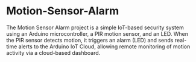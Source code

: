 # Motion-Sensor-Alarm
The Motion Sensor Alarm project is a simple IoT-based security system using an Arduino microcontroller, a PIR motion sensor, and an LED. When the PIR sensor detects motion, it triggers an alarm (LED) and sends real-time alerts to the Arduino IoT Cloud, allowing remote monitoring of motion activity via a cloud-based dashboard.
